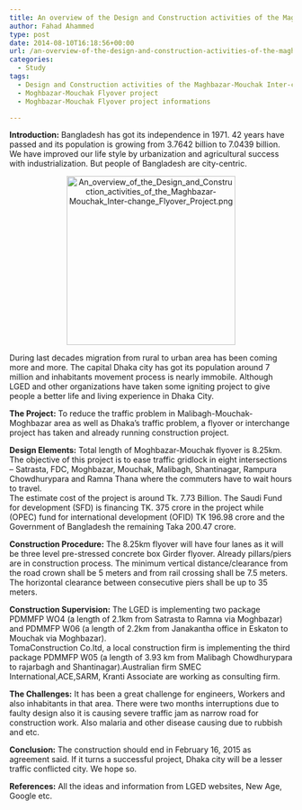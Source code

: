 ```yaml
---
title: An overview of the Design and Construction activities of the Maghbazar-Mouchak Inter-change (Flyover) Project
author: Fahad Ahammed
type: post
date: 2014-08-10T16:18:56+00:00
url: /an-overview-of-the-design-and-construction-activities-of-the-maghbazar-mouchak-inter-change-flyover-project/
categories:
  - Study
tags:
  - Design and Construction activities of the Maghbazar-Mouchak Inter-change
  - Moghbazar-Mouchak Flyover project
  - Moghbazar-Mouchak Flyover project informations

---
```

**Introduction:** Bangladesh has got its independence in 1971. 42 years have passed and its population is growing from 3.7642 billion to 7.0439 billion. We have improved our life style by urbanization and agricultural success with industrialization. But people of Bangladesh are city-centric.<!--more-->

<p style="text-align: center;">
  <p style="text-align: center;">
    <a href="https://i0.wp.com/fahadahammed.com/wp-content/uploads/2014/08/An_overview_of_the_Design_and_Construction_activities_of_the_Maghbazar-Mouchak_Inter-change_Flyover_Project.png"><img loading="lazy" class="alignnone size-medium wp-image-2055" src="https://i0.wp.com/fahadahammed.com/wp-content/uploads/2014/08/An_overview_of_the_Design_and_Construction_activities_of_the_Maghbazar-Mouchak_Inter-change_Flyover_Project-300x300.png?resize=300%2C300" alt="An_overview_of_the_Design_and_Construction_activities_of_the_Maghbazar-Mouchak_Inter-change_Flyover_Project.png" width="300" height="300" srcset="https://i0.wp.com/fahadahammed.com/wp-content/uploads/2014/08/An_overview_of_the_Design_and_Construction_activities_of_the_Maghbazar-Mouchak_Inter-change_Flyover_Project.png?resize=300%2C300&ssl=1 300w, https://i0.wp.com/fahadahammed.com/wp-content/uploads/2014/08/An_overview_of_the_Design_and_Construction_activities_of_the_Maghbazar-Mouchak_Inter-change_Flyover_Project.png?resize=150%2C150&ssl=1 150w, https://i0.wp.com/fahadahammed.com/wp-content/uploads/2014/08/An_overview_of_the_Design_and_Construction_activities_of_the_Maghbazar-Mouchak_Inter-change_Flyover_Project.png?w=610&ssl=1 610w" sizes="(max-width: 300px) 100vw, 300px" data-recalc-dims="1" /></a>
  </p>
  
  <p>
    During last decades migration from rural to urban area has been coming more and more. The capital Dhaka city has got its population around 7 million and inhabitants movement process is nearly immobile. Although LGED and other organizations have taken some igniting project to give people a better life and living experience in Dhaka City.
  </p>
  
  <p>
    <strong>The Project:</strong> To reduce the traffic problem in Malibagh-Mouchak-Moghbazar area as well as Dhaka’s traffic problem, a flyover or interchange project has taken and already running construction project.
  </p>
  
  <p>
    <strong>Design Elements:</strong> Total length of Moghbazar-Mouchak flyover is 8.25km. The objective of this project is to ease traffic gridlock in eight intersections – Satrasta, FDC, Moghbazar, Mouchak, Malibagh, Shantinagar, Rampura Chowdhurypara and Ramna Thana where the commuters have to wait hours to travel.<br /> The estimate cost of the project is around Tk. 7.73 Billion. The Saudi Fund for development (SFD) is financing TK. 375 crore in the project while (OPEC) fund for international development (OFID) TK 196.98 crore and the Government of Bangladesh the remaining Taka 200.47 crore.
  </p>
  
  <p>
    <strong>Construction Procedure:</strong> The 8.25km flyover will have four lanes as it will be three level pre-stressed concrete box Girder flyover. Already pillars/piers are in construction process. The minimum vertical distance/clearance from the road crown shall be 5 meters and from rail crossing shall be 7.5 meters. The horizontal clearance between consecutive piers shall be up to 35 meters.
  </p>
  
  <p>
    <strong>Construction Supervision:</strong> The LGED is implementing two package PDMMFP WO4 (a length of 2.1km from Satrasta to Ramna via Moghbazar) and PDMMFP W06 (a length of 2.2km from Janakantha office in Eskaton to Mouchak via Moghbazar).<br /> TomaConstruction Co.ltd, a local construction firm is implementing the third package PDMMFP W05 (a length of 3.93 km from Malibagh Chowdhurypara to rajarbagh and Shantinagar).Australian firm SMEC International,ACE,SARM, Kranti Associate are working as consulting firm.
  </p>
  
  <p>
    <strong>The Challenges:</strong> It has been a great challenge for engineers, Workers and also inhabitants in that area. There were two months interruptions due to faulty design also it is causing severe traffic jam as narrow road for construction work. Also malaria and other disease causing due to rubbish and etc.
  </p>
  
  <p>
    <strong>Conclusion:</strong> The construction should end in February 16, 2015 as agreement said. If it turns a successful project, Dhaka city will be a lesser traffic conflicted city. We hope so.
  </p>
  
  <p>
    <strong>References:</strong> All the ideas and information from LGED websites, New Age, Google etc.
  </p>